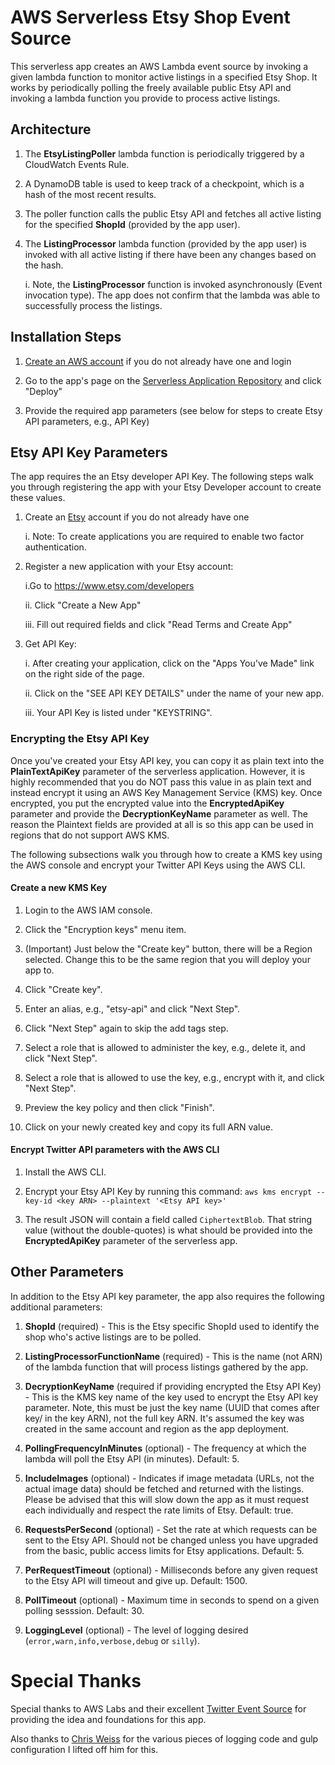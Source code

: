 # AWS Serverless Etsy Shop Event Source

This serverless app creates an AWS Lambda event source by invoking a given lambda function to monitor active listings in a specified Etsy Shop. It works by periodically polling the freely available public Etsy API and invoking a lambda function you provide to process active listings.

## Architecture

1.  The **EtsyListingPoller** lambda function is periodically triggered by a CloudWatch Events Rule.

2.  A DynamoDB table is used to keep track of a checkpoint, which is a hash of the most recent results.

3.  The poller function calls the public Etsy API and fetches all active listing for the specified **ShopId** (provided by the app user).

4.  The **ListingProcessor** lambda function (provided by the app user) is invoked with all active listing if there have been any changes based on the hash.

    i. Note, the **ListingProcessor** function is invoked asynchronously (Event invocation type). The app does not confirm that the lambda was able to successfully process the listings.

## Installation Steps

1.  [Create an AWS account](https://portal.aws.amazon.com/gp/aws/developer/registration/index.html) if you do not already have one and login

2.  Go to the app's page on the [Serverless Application Repository](https://serverlessrepo.aws.amazon.com/applications/arn:aws:serverlessrepo:us-east-1:771389557967:applications~EtsyShopEventSource) and click "Deploy"

3.  Provide the required app parameters (see below for steps to create Etsy API parameters, e.g., API Key)

## Etsy API Key Parameters

The app requires the an Etsy developer API Key. The following steps walk you through registering the app with your Etsy Developer account to create these values.

1.  Create an [Etsy](https://www.etsy.com) account if you do not already have one

    i. Note: To create applications you are required to enable two factor authentication.

2.  Register a new application with your Etsy account:

    i.Go to https://www.etsy.com/developers

    ii. Click "Create a New App"

    iii. Fill out required fields and click "Read Terms and Create App"

3.  Get API Key:

    i. After creating your application, click on the "Apps You've Made" link on the right side of the page.

    ii. Click on the "SEE API KEY DETAILS" under the name of your new app.

    iii. Your API Key is listed under "KEYSTRING".

### Encrypting the Etsy API Key

Once you've created your Etsy API key, you can copy it as plain text into the **PlainTextApiKey** parameter of the serverless application. However, it is highly recommended that you do NOT pass this value in as plain text and instead encrypt it using an AWS Key Management Service (KMS) key. Once encrypted, you put the encrypted value into the **EncryptedApiKey** parameter and provide the **DecryptionKeyName** parameter as well. The reason the Plaintext fields are provided at all is so this app can be used in regions that do not support AWS KMS.

The following subsections walk you through how to create a KMS key using the AWS console and encrypt your Twitter API Keys using the AWS CLI.

#### Create a new KMS Key

1.  Login to the AWS IAM console.

2.  Click the "Encryption keys" menu item.

3.  (Important) Just below the "Create key" button, there will be a Region selected. Change this to be the same region that you will deploy your app to.

4.  Click "Create key".

5.  Enter an alias, e.g., "etsy-api" and click "Next Step".

6.  Click "Next Step" again to skip the add tags step.

7.  Select a role that is allowed to administer the key, e.g., delete it, and click "Next Step".

8.  Select a role that is allowed to use the key, e.g., encrypt with it, and click "Next Step".

9.  Preview the key policy and then click "Finish".

10. Click on your newly created key and copy its full ARN value.

#### Encrypt Twitter API parameters with the AWS CLI

1.  Install the AWS CLI.

2.  Encrypt your Etsy API Key by running this command: `aws kms encrypt --key-id <key ARN> --plaintext '<Etsy API key>'`

3.  The result JSON will contain a field called `CiphertextBlob`. That string value (without the double-quotes) is what should be provided into the **EncryptedApiKey** parameter of the serverless app.

## Other Parameters

In addition to the Etsy API key parameter, the app also requires the following additional parameters:

1.  **ShopId** (required) - This is the Etsy specific ShopId used to identify the shop who's active listings are to be polled.

2.  **ListingProcessorFunctionName** (required) - This is the name (not ARN) of the lambda function that will process listings gathered by the app.

3.  **DecryptionKeyName** (required if providing encrypted the Etsy API Key) - This is the KMS key name of the key used to encrypt the Etsy API key parameter. Note, this must be just the key name (UUID that comes after key/ in the key ARN), not the full key ARN. It's assumed the key was created in the same account and region as the app deployment.

4.  **PollingFrequencyInMinutes** (optional) - The frequency at which the lambda will poll the Etsy API (in minutes). Default: 5.

5.  **IncludeImages** (optional) - Indicates if image metadata (URLs, not the actual image data) should be fetched and returned with the listings. Please be advised that this will slow down the app as it must request each individually and respect the rate limits of Etsy. Default: true.

6.  **RequestsPerSecond** (optional) - Set the rate at which requests can be sent to the Etsy API. Should not be changed unless you have upgraded from the basic, public access limits for Etsy applications. Default: 5.

7.  **PerRequestTimeout** (optional) - Milliseconds before any given request to the Etsy API will timeout and give up. Default: 1500.

8.  **PollTimeout** (optional) - Maximum time in seconds to spend on a given polling sesssion. Default: 30.

9.  **LoggingLevel** (optional) - The level of logging desired (`error,warn,info,verbose,debug` or `silly`).

# Special Thanks

Special thanks to AWS Labs and their excellent [Twitter Event Source](https://github.com/awslabs/aws-serverless-twitter-event-source) for providing the idea and foundations for this app.

Also thanks to [Chris Weiss](https://github.com/bitblit) for the various pieces of logging code and gulp configuration I lifted off him for this.
